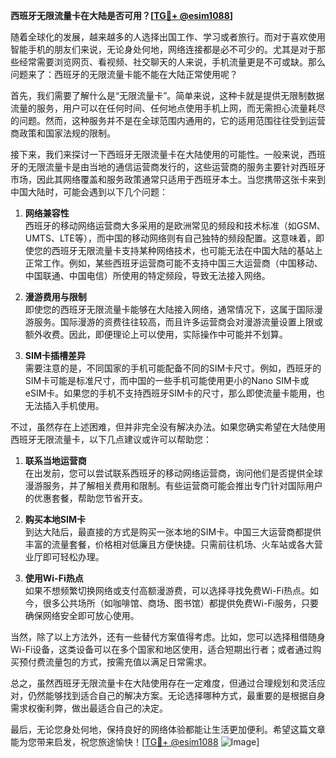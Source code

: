 **西班牙无限流量卡在大陆是否可用？[[TG💪+ @esim1088](https://t.me/s/esim1088)]**

随着全球化的发展，越来越多的人选择出国工作、学习或者旅行。而对于喜欢使用智能手机的朋友们来说，无论身处何地，网络连接都是必不可少的。尤其是对于那些经常需要浏览网页、看视频、社交聊天的人来说，手机流量更是不可或缺。那么问题来了：西班牙的无限流量卡能不能在大陆正常使用呢？

首先，我们需要了解什么是“无限流量卡”。简单来说，这种卡就是提供无限制数据流量的服务，用户可以在任何时间、任何地点使用手机上网，而无需担心流量耗尽的问题。然而，这种服务并不是在全球范围内通用的，它的适用范围往往受到运营商政策和国家法规的限制。

接下来，我们来探讨一下西班牙无限流量卡在大陆使用的可能性。一般来说，西班牙的无限流量卡是由当地的通信运营商发行的，这些运营商的服务主要针对西班牙市场，因此其网络覆盖和服务政策通常只适用于西班牙本土。当您携带这张卡来到中国大陆时，可能会遇到以下几个问题：

1. **网络兼容性**  
   西班牙的移动网络运营商大多采用的是欧洲常见的频段和技术标准（如GSM、UMTS、LTE等），而中国的移动网络则有自己独特的频段配置。这意味着，即使您的西班牙无限流量卡支持某种网络技术，也可能无法在中国大陆的基站上正常工作。例如，某些西班牙运营商可能不支持中国三大运营商（中国移动、中国联通、中国电信）所使用的特定频段，导致无法接入网络。

2. **漫游费用与限制**  
   即使您的西班牙无限流量卡能够在大陆接入网络，通常情况下，这属于国际漫游服务。国际漫游的资费往往较高，而且许多运营商会对漫游流量设置上限或额外收费。因此，即便理论上可以使用，实际操作中可能并不划算。

3. **SIM卡插槽差异**  
   需要注意的是，不同国家的手机可能配备不同的SIM卡尺寸。例如，西班牙的SIM卡可能是标准尺寸，而中国的一些手机可能使用更小的Nano SIM卡或eSIM卡。如果您的手机不支持西班牙SIM卡的尺寸，那么即使流量卡能用，也无法插入手机使用。

不过，虽然存在上述困难，但并非完全没有解决办法。如果您确实希望在大陆使用西班牙无限流量卡，以下几点建议或许可以帮助您：

1. **联系当地运营商**  
   在出发前，您可以尝试联系西班牙的移动网络运营商，询问他们是否提供全球漫游服务，并了解相关费用和限制。有些运营商可能会推出专门针对国际用户的优惠套餐，帮助您节省开支。

2. **购买本地SIM卡**  
   到达大陆后，最直接的方式是购买一张本地的SIM卡。中国三大运营商都提供丰富的流量套餐，价格相对低廉且方便快捷。只需前往机场、火车站或各大营业厅即可轻松办理。

3. **使用Wi-Fi热点**  
   如果不想频繁切换网络或支付高额漫游费，可以选择寻找免费Wi-Fi热点。如今，很多公共场所（如咖啡馆、商场、图书馆）都提供免费Wi-Fi服务，只要确保网络安全即可放心使用。

当然，除了以上方法外，还有一些替代方案值得考虑。比如，您可以选择租借随身Wi-Fi设备，这类设备可以在多个国家和地区使用，适合短期出行者；或者通过购买预付费流量包的方式，按需充值以满足日常需求。

总之，虽然西班牙无限流量卡在大陆使用存在一定难度，但通过合理规划和灵活应对，仍然能够找到适合自己的解决方案。无论选择哪种方式，最重要的是根据自身需求权衡利弊，做出最适合自己的决定。

最后，无论您身处何地，保持良好的网络体验都能让生活更加便利。希望这篇文章能为您带来启发，祝您旅途愉快！[[TG💪+ @esim1088](https://t.me/s/esim1088) ![Image](https://i.postimg.cc/4NQfJmqS/Snipaste-2025-05-13-00-14-12.png)]